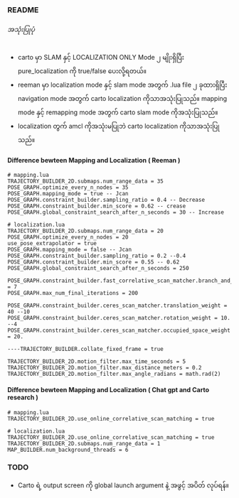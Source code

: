 ### README
###### အသုံးပြုပုံ 
- carto မှာ SLAM နှင့် LOCALIZATION ONLY Mode ၂ မျိုးရှိပြီး pure_localization ကို true/false ပေးလို့ရတယ်။
- reeman မှာ localization mode နှင့် slam mode အတွက် .lua file ၂ ခုထားရှိပြီး navigation mode အတွက် carto localization ကိုသာအသုံးပြုသည်။ mapping mode နှင့် remapping mode အတွက် carto slam mode ကိုအသုံးပြုသည်။
- localization တွက် amcl ကိုအသုံးမပြုဘဲ carto localization ကိုသာအသုံးပြုသည်။ 





#### Difference bewteen Mapping and Localization ( Reeman )
```
# mapping.lua
TRAJECTORY_BUILDER_2D.submaps.num_range_data = 35
POSE_GRAPH.optimize_every_n_nodes = 35
POSE_GRAPH.mapping_mode = true -- Jcan
POSE_GRAPH.constraint_builder.sampling_ratio = 0.4 -- Decrease
POSE_GRAPH.constraint_builder.min_score = 0.62 -- crease
POSE_GRAPH.global_constraint_search_after_n_seconds = 30 -- Increase

# localization.lua
TRAJECTORY_BUILDER_2D.submaps.num_range_data = 20
POSE_GRAPH.optimize_every_n_nodes = 20
use_pose_extrapolator = true
POSE_GRAPH.mapping_mode = false -- Jcan
POSE_GRAPH.constraint_builder.sampling_ratio = 0.2 --0.4
POSE_GRAPH.constraint_builder.min_score = 0.55 -- 0.62
POSE_GRAPH.global_constraint_search_after_n_seconds = 250

POSE_GRAPH.constraint_builder.fast_correlative_scan_matcher.branch_and_bound_depth = 7
POSE_GRAPH.max_num_final_iterations = 200

POSE_GRAPH.constraint_builder.ceres_scan_matcher.translation_weight = 40 --10
POSE_GRAPH.constraint_builder.ceres_scan_matcher.rotation_weight = 10.   --4
POSE_GRAPH.constraint_builder.ceres_scan_matcher.occupied_space_weight = 20.

----TRAJECTORY_BUILDER.collate_fixed_frame = true 

TRAJECTORY_BUILDER_2D.motion_filter.max_time_seconds = 5
TRAJECTORY_BUILDER_2D.motion_filter.max_distance_meters = 0.2
TRAJECTORY_BUILDER_2D.motion_filter.max_angle_radians = math.rad(2)

```


#### Difference bewteen Mapping and Localization ( Chat gpt and Carto research )
```
# mapping.lua
TRAJECTORY_BUILDER_2D.use_online_correlative_scan_matching = true

# localization.lua
TRAJECTORY_BUILDER_2D.use_online_correlative_scan_matching = true
TRAJECTORY_BUILDER_2D.submaps.num_range_data = 1
MAP_BUILDER.num_background_threads = 6
```






### TODO

- Carto ရဲ့ output screen ကို global launch argument နဲ့ အဖွင့် အပိတ် လုပ်ရန်။